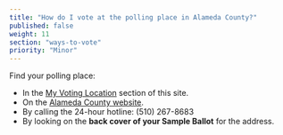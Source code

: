 ```yaml
---
title: "How do I vote at the polling place in Alameda County?"
published: false
weight: 11
section: "ways-to-vote"
priority: "Minor"
---
```

Find your polling place:  
- In the [My Voting Location](#section-my-polling-place) section of this site.  
- On the [Alameda County website](https://www.acgov.org/alco_ssl_app/rov/voter_info/voter_profile.jsp?formLanguage=E).  
- By calling the 24-hour hotline: (510) 267-8683  
- By looking on the **back cover of your Sample Ballot** for the address.  
